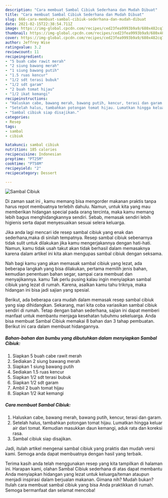 ```yaml
---
description: "Cara membuat Sambal Cibiuk Sederhana dan Mudah Dibuat"
title: "Cara membuat Sambal Cibiuk Sederhana dan Mudah Dibuat"
slug: 666-cara-membuat-sambal-cibiuk-sederhana-dan-mudah-dibuat
date: 2021-02-15T22:38:54.711Z
image: https://img-global.cpcdn.com/recipes/ced23fea9993b9a9/680x482cq70/sambal-cibiuk-foto-resep-utama.jpg
thumbnail: https://img-global.cpcdn.com/recipes/ced23fea9993b9a9/680x482cq70/sambal-cibiuk-foto-resep-utama.jpg
cover: https://img-global.cpcdn.com/recipes/ced23fea9993b9a9/680x482cq70/sambal-cibiuk-foto-resep-utama.jpg
author: Jeffrey Wise
ratingvalue: 3.2
reviewcount: 11
recipeingredient:
- "5 buah cabe rawit merah"
- "2 siung bawang merah"
- "1 siung bawang putih"
- "1.5 ruas kencur"
- "1/2 sdt terasi bubuk"
- "1/2 sdt garam"
- "2 buah tomat hijau"
- "1/2 ikat kemangi"
recipeinstructions:
- "Haluskan cabe, bawang merah, bawang putih, kencur, terasi dan garam."
- "Setelah halus, tambahkan potongan tomat hijau. Lumatkan hingga keluar air dari tomat. Kemudian masukkan daun kemangi, aduk rata dan koreksi rasa."
- "Sambal cibiuk siap disajikan."
categories:
- Resep
tags:
- sambal
- cibiuk

katakunci: sambal cibiuk 
nutrition: 185 calories
recipecuisine: Indonesian
preptime: "PT25M"
cooktime: "PT58M"
recipeyield: "2"
recipecategory: Dessert

---
```



![Sambal Cibiuk](https://img-global.cpcdn.com/recipes/ced23fea9993b9a9/680x482cq70/sambal-cibiuk-foto-resep-utama.jpg)

Di zaman  saat ini , kamu memang bisa mengorder makanan praktis tanpa harus repot membuatnya terlebih dahulu. Namun, untuk kita yang mau memberikan hidangan special pada orang tercinta, maka kamu memang lebih bagus menghidangkannya sendiri. Sebab, memasak sendiri lebih higienis serta dapat menyesuaikan sesuai selera keluarga.

Jika anda lagi mencari ide resep sambal cibiuk yang enak dan sederhana,maka di sinilah tempatnya. Resep sambal cibiuk  sebenarnya tidak sulit untuk dilakukan jika kamu mengerjakannya dengan hati-hati. Namun, kamu tidak usah takut akan tidak berhasil dalam memasaknya 
karena dalam artikel ini kita akan mengupas sambal cibiuk dengan seksama.  



Nah bagi kamu yang akan memasak sambal cibiuk yang lezat, ada beberapa langkah yang bisa dilakukan, pertama memilih jenis bahan, kemudian penentuan bahan segar, sampai cara membuat dan menyajikannya. kamu Tak perlu pusing kalau ingin menyiapkan sambal cibiuk yang lezat di rumah. Karena, asalkan kamu  tahu triknya, maka hidangan ini bisa jadi sajian yang spesial.

Berikut, ada beberapa cara mudah dalam memasak resep sambal cibiuk yang siap dihidangkan. Sekarang, mari kita coba variasikan sambal cibiuk sendiri di rumah. Tetap dengan bahan sederhana, sajian ini dapat memberi manfaat untuk membantu menjaga kesehatan tubuhmu sekeluarga. Anda bisa membuat Sambal Cibiuk memakai 8 bahan dan 3 tahap pembuatan. Berikut ini cara dalam membuat hidangannya.

<!--inarticleads1-->

##### Bahan-bahan dan bumbu yang dibutuhkan dalam menyiapkan Sambal Cibiuk:

1. Siapkan 5 buah cabe rawit merah
1. Sediakan 2 siung bawang merah
1. Siapkan 1 siung bawang putih
1. Sediakan 1.5 ruas kencur
1. Siapkan 1/2 sdt terasi bubuk
1. Siapkan 1/2 sdt garam
1. Ambil 2 buah tomat hijau
1. Siapkan 1/2 ikat kemangi




<!--inarticleads2-->

##### Cara membuat Sambal Cibiuk:

1. Haluskan cabe, bawang merah, bawang putih, kencur, terasi dan garam.
1. Setelah halus, tambahkan potongan tomat hijau. Lumatkan hingga keluar air dari tomat. Kemudian masukkan daun kemangi, aduk rata dan koreksi rasa.
1. Sambal cibiuk siap disajikan.




Jadi, itulah artikel mengenai  sambal cibiuk  yang praktis dan mudah versi kami. Semoga anda dapat membuatnya dengan hasil yang terbaik. 

Terima kasih anda telah menggunakan resep yang kita tampilkan di halaman ini. Harapan kami, olahan  Sambal Cibiuk sederhana di atas dapat membantu Anda menyiapkan hidangan yang lezat untuk keluarga/teman ataupun menjadi inspirasi dalam berjualan makanan. Gimana nih? Mudah bukan? Itulah cara membuat sambal cibiuk yang bisa Anda praktikkan di rumah. Semoga bermanfaat dan selamat mencoba!

